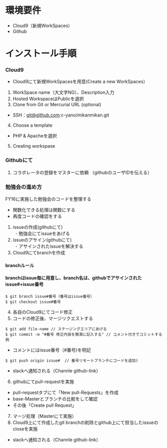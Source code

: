 # 環境要件  
- Cloud9（新規WorkSpaces）  
- Github

# インストール手順   
### Cloud9
- Cloud9にて新規WorkSpacesを用意(Create a new WorkSpaces）
1. WorkSpace name（大文字NG）、Description入力
2. Hosted WorkspaceはPublicを選択
3. Clone from Git or Mercurial URL (optional)
 - SSH：git@github.com:c-yano/mikanmikan.git   
4. Choose a template
 - PHP & Apacheを選択
5. Creating workspase

### Githubにて
1. コラボレータの登録をマスターに依頼 （githubのユーザIDを伝える）

### 勉強会の進め方
FY16に実施した勉強会のコードを整理する
- 関数化できる処理は関数にする
- 再度コードの確認をする

1. issueの作成(githubにて)<br>
    - 勉強会にてissueをあげる
2. issueのアサイン(githubにて)<br>
    - アサインされたissueを解決する
3. Cloud9にてbranchを作成
#### branchルール 
#### branchはissue毎に用意し、branch名は、githubでアサインされたissue#+issue番号
```
$ git branch issue#番号（番号はissue番号）
$ git checkout issue#番号
```
4. 各自のCloud9にてコード修正
5. コードの修正後、マージリクエストする
```
$ git add file-name // ステージングエリアにあげる
$ git commit -m "#番号 修正内容を簡潔に記入する" // コメント付きでコミットする例
```
- コメントにはissue番号（#番号)を明記
```
$ git push origin issue#  // 番号リモートブランチにコードを追加)
```
- slackへ通知される（Channle github-link）
 6. githubにてpull-requestを実施
- pull-requestタブにて「New pull-Requests」を作成
- base-Masterとブランチの比較をして確認
- その後「Create pull Request」
 7. マージ処理（Masterにて実施）
 8. Cloud9上にて作成したgit branchの削除とgithub上にて担当したissueのcloseを実施
- slackへ通知される（Channle github-link）
